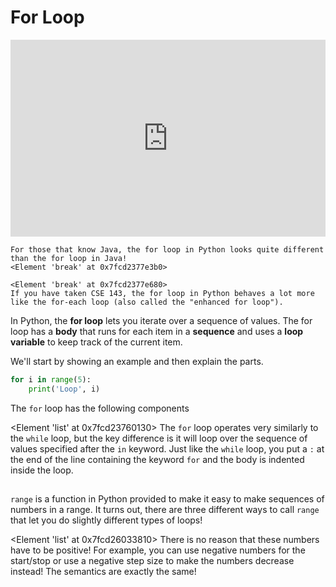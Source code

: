 # For Loop

<div style="position: relative; padding-bottom: 62.5%; height: 0;">
    <iframe src="https://www.loom.com/share/7b213be0506d4fcc8876aa6863e7991f?sharedAppSource=personal_library" frameborder="0" webkitallowfullscreen mozallowfullscreen allowfullscreen style="position: absolute; top: 0; left: 0; width: 100%; height: 100%;"></iframe>
</div>

```{warning}
For those that know Java, the for loop in Python looks quite different than the for loop in Java!
<Element 'break' at 0x7fcd2377e3b0>

<Element 'break' at 0x7fcd2377e680>
If you have taken CSE 143, the for loop in Python behaves a lot more like the for-each loop (also called the "enhanced for loop").

```

In Python, the
**for loop**
lets you iterate over a sequence of values. The for loop has a
**body**
that runs for each item in a
**sequence**
and uses a
**loop variable**
to keep track of the current item.

We'll start by showing an example and then explain the parts.

```py
for i in range(5):
    print('Loop', i)
```

The
`for`
loop has the following components

<Element 'list' at 0x7fcd23760130>
The
`for`
loop operates very similarly to the
`while`
loop, but the key difference is it will loop over the sequence of values specified after the
`in`
keyword. Just like the
`while`
loop, you put a
`:`
at the end of the line containing the keyword
`for`
and the body is indented inside the loop.

## 
		


`range`
is a function in Python provided to make it easy to make sequences of numbers in a range. It turns out, there are three different ways to call
`range`
that let you do slightly different types of loops!

<Element 'list' at 0x7fcd26033810>
There is no reason that these numbers have to be positive! For example, you can use negative numbers for the start/stop or use a negative step size to make the numbers decrease instead! The semantics are exactly the same!

